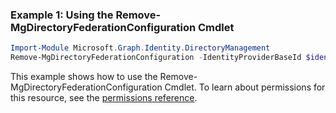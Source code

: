 ### Example 1: Using the Remove-MgDirectoryFederationConfiguration Cmdlet
```powershell
Import-Module Microsoft.Graph.Identity.DirectoryManagement
Remove-MgDirectoryFederationConfiguration -IdentityProviderBaseId $identityProviderBaseId
```
This example shows how to use the Remove-MgDirectoryFederationConfiguration Cmdlet.
To learn about permissions for this resource, see the [permissions reference](/graph/permissions-reference).
